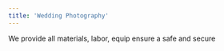 ```yaml
---
title: 'Wedding Photography'
---
```


We provide all materials, labor, equip ensure a safe and secure
